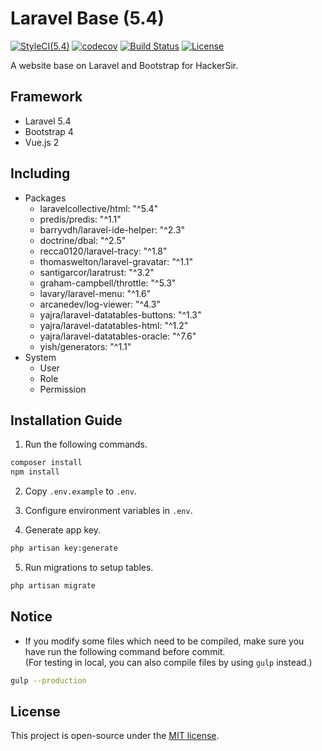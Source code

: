 # Laravel Base (5.4)
[![StyleCI(5.4)](https://styleci.io/repos/65561499/shield?branch=5.4)](https://styleci.io/repos/65561499)
[![codecov](https://codecov.io/gh/HackerSir/laravel-base/branch/5.4/graph/badge.svg)](https://codecov.io/gh/HackerSir/laravel-base)
[![Build Status](https://travis-ci.org/HackerSir/laravel-base.svg?branch=5.4)](https://travis-ci.org/HackerSir/laravel-base)
[![License](https://img.shields.io/github/license/HackerSir/laravel-base.svg)](https://raw.githubusercontent.com/HackerSir/laravel-base/master/LICENSE)

A website base on Laravel and Bootstrap for HackerSir.

## Framework
- Laravel 5.4
- Bootstrap 4
- Vue.js 2

## Including
- Packages
  - laravelcollective/html: "^5.4"
  - predis/predis: "^1.1"
  - barryvdh/laravel-ide-helper: "^2.3"
  - doctrine/dbal: "^2.5"
  - recca0120/laravel-tracy: "^1.8"
  - thomaswelton/laravel-gravatar: "^1.1"
  - santigarcor/laratrust: "^3.2"
  - graham-campbell/throttle: "^5.3"
  - lavary/laravel-menu: "^1.6"
  - arcanedev/log-viewer: "^4.3"
  - yajra/laravel-datatables-buttons: "^1.3"
  - yajra/laravel-datatables-html: "^1.2"
  - yajra/laravel-datatables-oracle: "^7.6"
  - yish/generators: "^1.1"
- System
  - User
  - Role
  - Permission

## Installation Guide
1. Run the following commands.
```bash
composer install  
npm install
```

2. Copy `.env.example` to `.env`.

3. Configure environment variables in `.env`.

4. Generate app key.
```bash
php artisan key:generate
```

5. Run migrations to setup tables.
```bash
php artisan migrate
```

## Notice
- If you modify some files which need to be compiled, make sure you have run the following command before commit.  
(For testing in local, you can also compile files by using `gulp` instead.)
```bash
gulp --production
```

## License
This project is open-source under the [MIT license](http://opensource.org/licenses/MIT).
